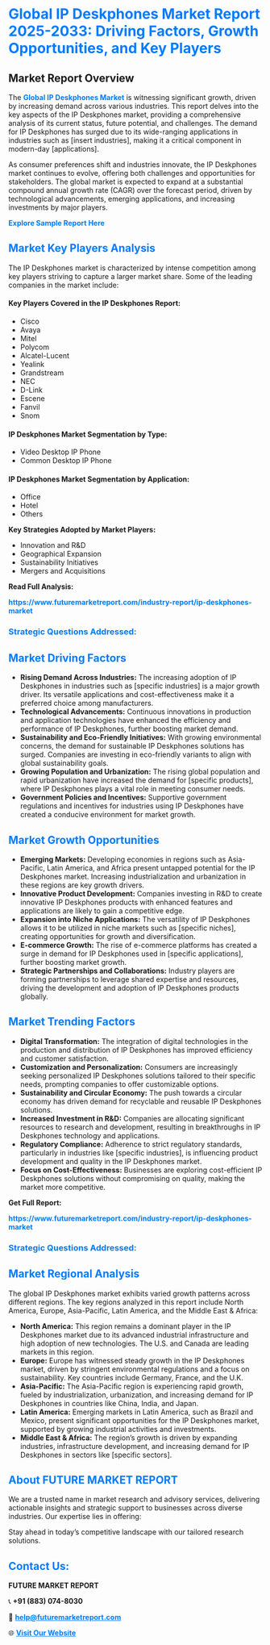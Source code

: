 <h1 style="color: #007BFF;">Global IP Deskphones Market Report 2025-2033: Driving Factors, Growth Opportunities, and Key Players</h1>

<section id="overview">
<h2>Market Report Overview</h2>
<p>The <a href="https://www.futuremarketreport.com/industry-report/ip-deskphones-market" style="color: #007BFF; text-decoration: none;"><strong>Global IP Deskphones Market</strong></a> is witnessing significant growth, driven by increasing demand across various industries. This report delves into the key aspects of the IP Deskphones market, providing a comprehensive analysis of its current status, future potential, and challenges. The demand for IP Deskphones has surged due to its wide-ranging applications in industries such as [insert industries], making it a critical component in modern-day [applications].</p>
<p>As consumer preferences shift and industries innovate, the IP Deskphones market continues to evolve, offering both challenges and opportunities for stakeholders. The global market is expected to expand at a substantial compound annual growth rate (CAGR) over the forecast period, driven by technological advancements, emerging applications, and increasing investments by major players.</p>
</section>

<section id="overview">
<p><a href="https://www.futuremarketreport.com/request-sample/reportId=42848" style="color: #007BFF; text-decoration: none;"><strong>Explore Sample Report Here</strong></a></p>
</section>

<section id="key-players">
<h2 style="color: #007BFF;">Market Key Players Analysis</h2>
<p>The IP Deskphones market is characterized by intense competition among key players striving to capture a larger market share. Some of the leading companies in the market include:</p>
<h4>Key Players Covered in the IP Deskphones Report:</h4>
<ul><li>Cisco</li><li>Avaya</li><li>Mitel</li><li>Polycom</li><li>Alcatel-Lucent</li><li>Yealink</li><li>Grandstream</li><li>NEC</li><li>D-Link</li><li>Escene</li><li>Fanvil</li><li>Snom</li></ul>
<h4>IP Deskphones Market Segmentation by Type:</h4>
<ul><li>Video Desktop IP Phone</li><li>Common Desktop IP Phone</li></ul>

<h4>IP Deskphones Market Segmentation by Application:</h4>
<ul><li>Office</li><li>Hotel</li><li>Others</li></ul>
<p><strong>Key Strategies Adopted by Market Players:</strong></p>
<ul>
<li>Innovation and R&D</li>
<li>Geographical Expansion</li>
<li>Sustainability Initiatives</li>
<li>Mergers and Acquisitions</li>
</ul>
</section>

<section>
<p><strong>Read Full Analysis: </strong></p><a href="https://www.futuremarketreport.com/industry-report/ip-deskphones-market" style="color: #007BFF; text-decoration: none;"><strong>https://www.futuremarketreport.com/industry-report/ip-deskphones-market</strong></a>
<h3 style="color: #007BFF;">Strategic Questions Addressed:</h3>
</section>

<section id="driving-factors">
<h2 style="color: #007BFF;">Market Driving Factors</h2>
<ul>
<li><strong>Rising Demand Across Industries:</strong> The increasing adoption of IP Deskphones in industries such as [specific industries] is a major growth driver. Its versatile applications and cost-effectiveness make it a preferred choice among manufacturers.</li>
<li><strong>Technological Advancements:</strong> Continuous innovations in production and application technologies have enhanced the efficiency and performance of IP Deskphones, further boosting market demand.</li>
<li><strong>Sustainability and Eco-Friendly Initiatives:</strong> With growing environmental concerns, the demand for sustainable IP Deskphones solutions has surged. Companies are investing in eco-friendly variants to align with global sustainability goals.</li>
<li><strong>Growing Population and Urbanization:</strong> The rising global population and rapid urbanization have increased the demand for [specific products], where IP Deskphones plays a vital role in meeting consumer needs.</li>
<li><strong>Government Policies and Incentives:</strong> Supportive government regulations and incentives for industries using IP Deskphones have created a conducive environment for market growth.</li>
</ul>
</section>

<section id="growth-opportunities">
<h2 style="color: #007BFF;">Market Growth Opportunities</h2>
<ul>
<li><strong>Emerging Markets:</strong> Developing economies in regions such as Asia-Pacific, Latin America, and Africa present untapped potential for the IP Deskphones market. Increasing industrialization and urbanization in these regions are key growth drivers.</li>
<li><strong>Innovative Product Development:</strong> Companies investing in R&D to create innovative IP Deskphones products with enhanced features and applications are likely to gain a competitive edge.</li>
<li><strong>Expansion into Niche Applications:</strong> The versatility of IP Deskphones allows it to be utilized in niche markets such as [specific niches], creating opportunities for growth and diversification.</li>
<li><strong>E-commerce Growth:</strong> The rise of e-commerce platforms has created a surge in demand for IP Deskphones used in [specific applications], further boosting market growth.</li>
<li><strong>Strategic Partnerships and Collaborations:</strong> Industry players are forming partnerships to leverage shared expertise and resources, driving the development and adoption of IP Deskphones products globally.</li>
</ul>
</section>

<section id="trending-factors">
<h2 style="color: #007BFF;">Market Trending Factors</h2>
<ul>
<li><strong>Digital Transformation:</strong> The integration of digital technologies in the production and distribution of IP Deskphones has improved efficiency and customer satisfaction.</li>
<li><strong>Customization and Personalization:</strong> Consumers are increasingly seeking personalized IP Deskphones solutions tailored to their specific needs, prompting companies to offer customizable options.</li>
<li><strong>Sustainability and Circular Economy:</strong> The push towards a circular economy has driven demand for recyclable and reusable IP Deskphones solutions.</li>
<li><strong>Increased Investment in R&D:</strong> Companies are allocating significant resources to research and development, resulting in breakthroughs in IP Deskphones technology and applications.</li>
<li><strong>Regulatory Compliance:</strong> Adherence to strict regulatory standards, particularly in industries like [specific industries], is influencing product development and quality in the IP Deskphones market.</li>
<li><strong>Focus on Cost-Effectiveness:</strong> Businesses are exploring cost-efficient IP Deskphones solutions without compromising on quality, making the market more competitive.</li>
</ul>
</section>

<section>
<p><strong>Get Full Report: </strong></p><a href="https://www.futuremarketreport.com/industry-report/ip-deskphones-market" style="color: #007BFF; text-decoration: none;"><strong>https://www.futuremarketreport.com/industry-report/ip-deskphones-market</strong></a>
<h3 style="color: #007BFF;">Strategic Questions Addressed:</h3>
</section>


<section id="regional-analysis">
<h2 style="color: #007BFF;">Market Regional Analysis</h2>
<p>The global IP Deskphones market exhibits varied growth patterns across different regions. The key regions analyzed in this report include North America, Europe, Asia-Pacific, Latin America, and the Middle East & Africa:</p>
<ul>
<li><strong>North America:</strong> This region remains a dominant player in the IP Deskphones market due to its advanced industrial infrastructure and high adoption of new technologies. The U.S. and Canada are leading markets in this region.</li>
<li><strong>Europe:</strong> Europe has witnessed steady growth in the IP Deskphones market, driven by stringent environmental regulations and a focus on sustainability. Key countries include Germany, France, and the U.K.</li>
<li><strong>Asia-Pacific:</strong> The Asia-Pacific region is experiencing rapid growth, fueled by industrialization, urbanization, and increasing demand for IP Deskphones in countries like China, India, and Japan.</li>
<li><strong>Latin America:</strong> Emerging markets in Latin America, such as Brazil and Mexico, present significant opportunities for the IP Deskphones market, supported by growing industrial activities and investments.</li>
<li><strong>Middle East & Africa:</strong> The region’s growth is driven by expanding industries, infrastructure development, and increasing demand for IP Deskphones in sectors like [specific sectors].</li>
</ul>
</section>

<footer>
<h2 style="color: #007BFF;">About FUTURE MARKET REPORT</h2>
<p>We are a trusted name in market research and advisory services, delivering actionable insights and strategic support to businesses across diverse industries. Our expertise lies in offering:</p>

<p>Stay ahead in today’s competitive landscape with our tailored research solutions.</p>

<h2 style="color: #007BFF;">Contact Us:</h2>
<p><strong>FUTURE MARKET REPORT</strong></p>
<p>📞 <strong>+91 (883) 074-8030</strong></p>
<p>📧 <strong><a href="mailto:help@futuremarketreport.com" style="color: #007BFF;">help@futuremarketreport.com</a></strong></p>
<p>🌐 <strong><a href="https://www.futuremarketreport.com/" style="color: #007BFF;">Visit Our Website</a></strong></p>
</footer>